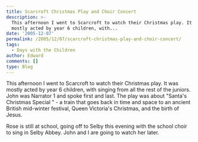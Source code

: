 ```yaml
---
title: Scarcroft Christmas Play and Choir Concert
description: >-
  This afternoon I went to Scarcroft to watch their Christmas play. It was
  mostly acted by year 6 children, with...
date: '2005-12-07'
permalink: /2005/12/07/scarcroft-christmas-play-and-choir-concert/
tags:
  - Days with the Children
author: Edward
comments: []
type: Blog
---
```


This afternoon I went to Scarcroft to watch their Christmas play. It was
mostly acted by year 6 children, with singing from all the rest of the
juniors. John was Narrator 1 and spoke first and last. The play was
about \"Santa\'s Christmas Special \" - a train that goes back in time
and space to an ancient British mid-winter festival, Queen Victoria\'s
Christmas, and the birth of Jesus.

Rose is still at school, going off to Selby this evening with the school
choir to sing in Selby Abbey. John and I are going to watch her later.

